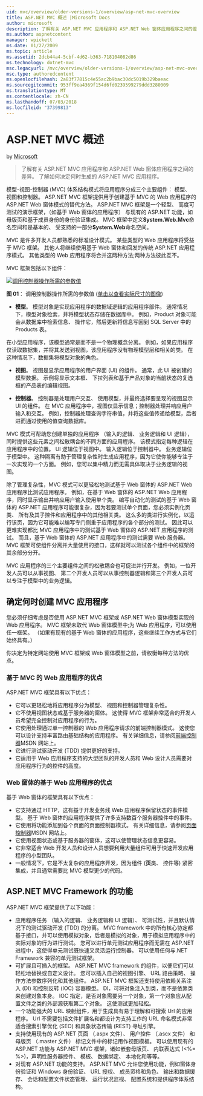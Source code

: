 ```yaml
---
uid: mvc/overview/older-versions-1/overview/asp-net-mvc-overview
title: ASP.NET MVC 概述 |Microsoft Docs
author: microsoft
description: 了解有关 ASP.NET MVC 应用程序和 ASP.NET Web 窗体应用程序之间的差异。 了解如何决定何时生成的 ASP.NET MVC 应用程序。
ms.author: aspnetcontent
manager: wpickett
ms.date: 01/27/2009
ms.topic: article
ms.assetid: 2dcb44a4-5cbf-4d62-b363-718104082d86
ms.technology: dotnet-mvc
msc.legacyurl: /mvc/overview/older-versions-1/overview/asp-net-mvc-overview
msc.type: authoredcontent
ms.openlocfilehash: 2a83f77815c4e55ac2b9bac30dc5019b329baeac
ms.sourcegitcommit: 953ff9ea4369f154d6fd0239599279ddd3280009
ms.translationtype: MT
ms.contentlocale: zh-CN
ms.lasthandoff: 07/03/2018
ms.locfileid: "37399813"
---
```

<a name="aspnet-mvc-overview"></a>ASP.NET MVC 概述
====================
by [Microsoft](https://github.com/microsoft)

> 了解有关 ASP.NET MVC 应用程序和 ASP.NET Web 窗体应用程序之间的差异。 了解如何决定何时生成的 ASP.NET MVC 应用程序。


模型-视图-控制器 (MVC) 体系结构模式将应用程序分成三个主要组件： 模型、 视图和控制器。 ASP.NET MVC 框架提供用于创建基于 MVC 的 Web 应用程序的 ASP.NET Web 窗体模式的替代方法。 ASP.NET MVC 框架是一个轻型、 高度可测试的演示框架，（如基于 Web 窗体的应用程序） 与现有的 ASP.NET 功能，如母版页和基于成员身份的身份验证集成。 MVC 框架中定义**System.Web.Mvc**命名空间和是基本的、 受支持的一部分**System.Web**命名空间。   
  
MVC 是许多开发人员都熟悉的标准设计模式。 某些类型的 Web 应用程序将受益于 MVC 框架。 其他人将继续使用基于 Web 窗体和回发的传统 ASP.NET 应用程序模式。 其他类型的 Web 应用程序将合并这两种方法;两种方法彼此互不。   
  
MVC 框架包括以下组件：


[![调用控制器操作所需的参数值](asp-net-mvc-overview/_static/image1.jpg)](asp-net-mvc-overview/_static/image1.png)

**图 01**： 调用控制器操作所需的参数值 ([单击以查看实际尺寸的图像](asp-net-mvc-overview/_static/image2.png))


- **模型**。 模型对象是实现应用程序的数据域逻辑的应用程序部件。 通常情况下，模型对象检索，并将模型状态存储在数据库中。 例如，Product 对象可能会从数据库中检索信息、 操作它，然后更新将信息写回到 SQL Server 中的 Products 表。

在小型应用程序，该模型通常是而不是一个物理概念分离。 例如，如果应用程序仅读取数据集，并将其发送到视图，该应用程序没有物理模型层和相关的类。 在这种情况下，数据集将模型对象的角色。

- **视图**。 视图是显示应用程序的用户界面 (UI) 的组件。 通常，此 UI 被创建的模型数据。 示例将显示文本框、 下拉列表和基于产品对象的当前状态的复选框的产品表的编辑视图。

- **控制器**。 控制器是处理用户交互、 使用模型，并最终选择要呈现的视图显示 UI 的组件。 在 MVC 应用程序中，视图仅显示信息；控制器处理并响应用户输入和交互。 例如，控制器处理查询字符串值，并将这些值传递给模型，后者进而通过使用的值查询数据库。

MVC 模式可帮助您创建单独的应用程序 （输入的逻辑、 业务逻辑和 UI 逻辑），同时提供这些元素之间松散耦合的不同方面的应用程序。 该模式指定每种逻辑在应用程序中的位置。 UI 逻辑位于视图中。 输入逻辑位于控制器中。 业务逻辑位于模型中。 这种隔离有助于管理复杂性时生成应用程序，因为它使你能够专注于一次实现的一个方面。 例如，您可以集中精力而无需具体取决于业务逻辑的视图。   
  
除了管理复杂性，MVC 模式可以更轻松地测试基于 Web 窗体的 ASP.NET Web 应用程序比测试应用程序。 例如，在基于 Web 窗体的 ASP.NET Web 应用程序，同时显示输出并响应用户输入使用单个类。 编写自动化的测试的基于 Web 窗体的 ASP.NET 应用程序可能很复杂，因为若要测试单个页面，您必须实例化页类、 所有及其子控件和应用程序中的其他相关类。 这么多的类进行实例化，以运行该页，因为它可能难以编写专门侧重于应用程序的各个部分的测试。 因此可以更难实现都比 MVC 应用程序中的测试基于 Web 窗体的 ASP.NET 应用程序的测试。 而且，基于 Web 窗体的 ASP.NET 应用程序中的测试需要 Web 服务器。 MVC 框架可使组件分离并大量使用的接口，这样就可以测试各个组件中的框架的其余部分分开。   
  
MVC 应用程序的三个主要组件之间的松散耦合也可促进并行开发。 例如，一位开发人员可以从事视图、 第二个开发人员可以从事控制器逻辑和第三个开发人员可以专注于模型中的业务逻辑。

## <a name="deciding-when-to-create-an-mvc-application"></a>确定何时创建 MVC 应用程序

您必须仔细考虑是否使用 ASP.NET MVC 框架或 ASP.NET Web 窗体模型实现的 Web 应用程序。 MVC 框架未取代 Web 窗体模型中;为 Web 应用程序，可以使用任一框架。 （如果有现有的基于 Web 窗体的应用程序，这些继续工作方式与它们始终具有。）   
  
你决定为特定网站使用 MVC 框架或 Web 窗体模型之前，请权衡每种方法的优点。

### <a name="advantages-of-an-mvc-based-web-application"></a>基于 MVC 的 Web 应用程序的优点

ASP.NET MVC 框架具有以下优点：

- 它可以更轻松地将应用程序分为模型、 视图和控制器管理复杂性。
- 它不使用视图状态或基于服务器的窗体。 这使得 MVC 框架非常适合的开发人员希望完全控制对应用程序的行为。
- 它使用处理通过单一控制器的 Web 应用程序请求的前端控制器模式。 这使您可以设计支持丰富路由基础结构的应用程序。 有关详细信息，请参阅[前端控制器](https://go.microsoft.com/fwlink/?LinkId=106357 "前端控制器")MSDN 网站上。
- 它进行测试驱动开发 (TDD) 提供更好的支持。
- 它适用于 Web 应用程序支持的大型团队的开发人员和 Web 设计人员需要对应用程序行为的控件的高度。

### <a name="advantages-of-a-web-forms-based-web-application"></a>Web 窗体的基于 Web 应用程序的优点

基于 Web 窗体的框架具有以下优点：

- 它支持通过 HTTP，这有益于开发业务线 Web 应用程序保留状态的事件模型。 基于 Web 窗体的应用程序提供了许多支持数百个服务器控件中的事件。
- 它使用将功能添加到各个页面的页面控制器模式。 有关详细信息，请参阅[页面控制器](https://go.microsoft.com/fwlink/?LinkId=106359 "页面控制器")MSDN 网站上。
- 它使用视图状态或基于服务器的窗体，这可以使管理状态信息更容易。
- 它非常适合 Web 开发人员和设计人员想要利用大量组件可用于快速开发应用程序的小型团队。
- 一般情况下，它是不太复杂的应用程序开发，因为组件 (**页**类、 控件等) 紧密集成，并且通常需要比 MVC 模型更少的代码。

## <a name="features-of-the-aspnet-mvc-framework"></a>ASP.NET MVC Framework 的功能

ASP.NET MVC 框架提供了以下功能：

- 应用程序任务 （输入的逻辑、 业务逻辑和 UI 逻辑）、 可测试性，并且默认情况下的测试驱动开发 (TDD) 的分离。 MVC framework 中的所有核心协定都基于接口，并可以使用模拟对象，后者是模拟的对象，用于模拟应用程序中的实际对象的行为进行测试。 您可以进行单元测试应用程序而无需在 ASP.NET 进程中，这使得单元测试既快速又灵活运行控制器。 可以使用任何与.NET Framework 兼容的单元测试框架。
- 可扩展且可插入的框架。 ASP.NET MVC framework 的组件，以便它们可以轻松地替换或自定义设计。 您可以插入自己的视图引擎、 URL 路由策略、 操作方法参数序列化和其他组件。 ASP.NET MVC 框架还支持使用依赖关系注入 (DI) 和控制反转 (IOC) 容器模型。 DI，可将对象注入到类，而不是依靠类来创建对象本身。 IOC 指定，是否对象需要另一个对象，第一个对象应从配置文件之类的外部源获取第二个对象。 这使测试更加轻松。
- 一个功能强大的 URL 映射组件，用于生成具有易于理解和可搜索 Url 的应用程序。 Url 不需要包括文件扩展名和都设计为支持工作的 URL 命名模式非常适合搜索引擎优化 (SEO) 和具象状态传输 (REST) 寻址引擎。
- 支持使用现有的 ASP.NET 页面 （.aspx 文件）、 用户控件 （.ascx 文件） 和母版页 （.master 文件） 标记文件中的标记用作视图模板。 可以使用现有的 ASP.NET 功能与 ASP.NET MVC 框架，诸如嵌套母版页、 内联表达式 (&lt;%= %&gt;)，声明性服务器控件、 模板、 数据绑定、 本地化和等等。
- 对现有 ASP.NET 功能的支持。 ASP.NET MVC 允许您使用功能，例如窗体身份验证和 Windows 身份验证、 URL 授权、 成员资格和角色、 输出和数据缓存、 会话和配置文件状态管理、 运行状况监视、 配置系统和提供程序体系结构。
